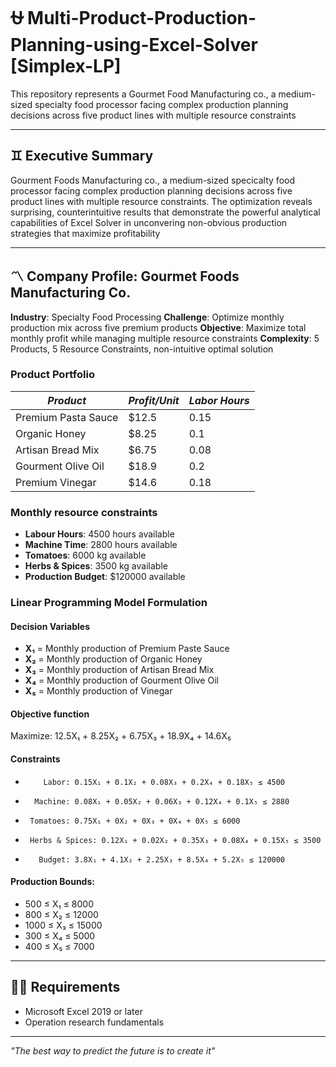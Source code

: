 # ⛎ Multi-Product-Production-Planning-using-Excel-Solver [Simplex-LP]
This repository represents a Gourmet Food Manufacturing co., a medium-sized specialty food processor facing complex production planning decisions across five product lines with multiple resource constraints

---

## ♊️ Executive Summary
Gourment Foods Manufacturing co., a medium-sized specicalty food processor facing complex production planning decisions across five product lines with multiple resource constraints. The optimization reveals surprising, counterintuitive results that demonstrate the powerful analytical capabilities of Excel Solver in unconvering non-obvious production strategies that maximize profitability

---

## 〽️ Company Profile: Gourmet Foods Manufacturing Co.
**Industry**: Specialty Food Processing
**Challenge**: Optimize monthly production mix across five premium products
**Objective**: Maximize total monthly profit while managing multiple resource constraints
**Complexity**: 5 Products, 5 Resource Constraints, non-intuitive optimal solution

### Product Portfolio
|*Product*|*Profit/Unit*|*Labor Hours*|
|---------|-------------|-------------|
|Premium Pasta Sauce|$12.5|0.15|
|Organic Honey|$8.25|0.1|
|Artisan Bread Mix|$6.75|0.08|
|Gourment Olive Oil|$18.9|0.2|
|Premium Vinegar|$14.6|0.18|

### Monthly resource constraints
- **Labour Hours**: 4500 hours available
- **Machine Time**: 2800 hours available
- **Tomatoes**: 6000 kg available
- **Herbs & Spices**: 3500 kg available
- **Production Budget**: $120000 available

### Linear Programming Model Formulation
#### Decision Variables
- **X₁** = Monthly production of Premium Paste Sauce
- **X₂** = Monthly production of Organic Honey
- **X₃** = Monthly production of Artisan Bread Mix
- **X₄** = Monthly production of Gourment Olive Oil
- **X₅** = Monthly production of Vinegar

#### Objective function
Maximize: 12.5X₁ + 8.25X₂ + 6.75X₃ + 18.9X₄ + 14.6X₅

#### Constraints
-         Labor: 0.15X₁ + 0.1X₂ + 0.08X₃ + 0.2X₄ + 0.18X₅ ≤ 4500
-       Machine: 0.08X₁ + 0.05X₂ + 0.06X₃ + 0.12X₄ + 0.1X₅ ≤ 2880
-      Tomatoes: 0.75X₁ + 0X₂ + 0X₃ + 0X₄ + 0X₅ ≤ 6000
-      Herbs & Spices: 0.12X₁ + 0.02X₂ + 0.35X₃ + 0.08X₄ + 0.15X₅ ≤ 3500
-        Budget: 3.8X₁ + 4.1X₂ + 2.25X₃ + 8.5X₄ + 5.2X₅ ≤ 120000

#### Production Bounds:
- 500 ≤ X₁ ≤ 8000
- 800 ≤ X₂ ≤ 12000
- 1000 ≤ X₃ ≤ 15000
- 300 ≤ X₄ ≤ 5000
- 400 ≤ X₅ ≤ 7000

---

## 👩‍👦 Requirements
- Microsoft Excel 2019 or later
- Operation research fundamentals

---
*"The best way to predict the future is to create it"*
